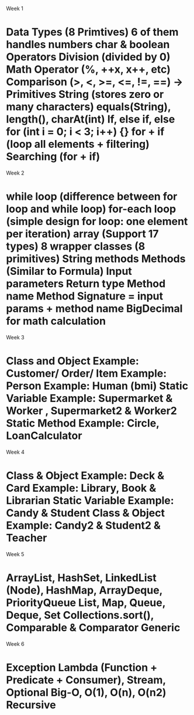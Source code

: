 Week 1

Data Types (8 Primtives)
    6 of them handles numbers
    char & boolean
Operators
    Division (divided by 0)
    Math Operator (%, ++x, x++, etc)
    Comparison (>, <, >=, <=, !=, ==) -> Primitives
String (stores zero or many characters)
    equals(String), length(), charAt(int)
If, else if, else
for (int i = 0; i < 3; i++) {}
for + if (loop all elements + filtering)
    Searching (for + if)
======================================================
Week 2

while loop (difference between for loop and while loop)
for-each loop (simple design for loop: one element per iteration)
array (Support 17 types)
8 wrapper classes (8 primitives)
String methods
Methods (Similar to Formula)
    Input parameters
    Return type
    Method name
    Method Signature = input params + method name
BigDecimal for math calculation
======================================================

Week 3

Class and Object Example: Customer/ Order/ Item Example: Person Example: Human (bmi)
Static Variable Example: Supermarket & Worker , Supermarket2 & Worker2
Static Method Example: Circle, LoanCalculator
======================================================

Week 4

Class & Object Example: Deck & Card Example: Library, Book & Librarian
Static Variable Example: Candy & Student
Class & Object Example: Candy2 & Student2 & Teacher
======================================================

Week 5

ArrayList, HashSet, LinkedList (Node), HashMap, ArrayDeque, PriorityQueue
List, Map, Queue, Deque, Set
Collections.sort(), Comparable & Comparator
Generic
======================================================

Week 6

Exception
Lambda (Function + Predicate + Consumer), Stream, Optional
Big-O, O(1), O(n), O(n2)
Recursive
======================================================
